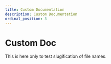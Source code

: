```yaml
---
title: Custom Documentation
description: Custom Documentation
ordinal_position: 3
---
```


# Custom Doc

<!-- vale off -->

This is here only to test slugification of file names.

<!-- vale on -->
